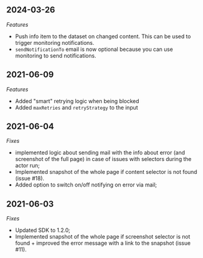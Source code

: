 ## 2024-03-26
*Features*
- Push info item to the dataset on changed content. This can be used to trigger monitoring notifications.
- `sendNotificationTo` email is now optional because you can use monitoring to send notifications.

## 2021-06-09
*Features*
- Added "smart" retrying logic when being blocked
- Added `maxRetries` and `retryStrategy` to the input

## 2021-06-04
*Fixes*
- implemented logic about sending mail with the info about error (and screenshot of the full page) in case of issues with selectors during the actor run;
- Implemented snapshot of the whole page if content selector is not found (issue #18).
- Added option to switch on/off notifying on error via mail;

## 2021-06-03
*Fixes*
- Updated SDK to 1.2.0;
- Implemented snapshot of the whole page if screenshot selector is not found +  improved the error message with a link to the snapshot (issue #11).
